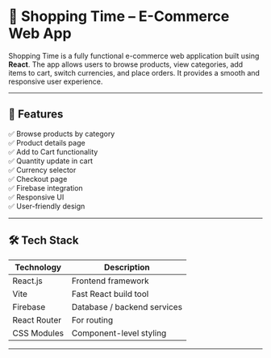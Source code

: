 # 🛒 Shopping Time – E-Commerce Web App

Shopping Time is a fully functional e-commerce web application built using **React**. The app allows users to browse products, view categories, add items to cart, switch currencies, and place orders. It provides a smooth and responsive user experience.

---

## 🚀 Features

✅ Browse products by category  
✅ Product details page  
✅ Add to Cart functionality  
✅ Quantity update in cart  
✅ Currency selector  
✅ Checkout page  
✅ Firebase integration  
✅ Responsive UI  
✅ User-friendly design  

---

## 🛠️ Tech Stack

| Technology            | Description                         |
|----------------------|-------------------------------------|
| React.js             | Frontend framework                  |
| Vite                 | Fast React build tool               |
| Firebase             | Database / backend services         |
| React Router         | For routing                         |
| CSS Modules          | Component-level styling             |

---

